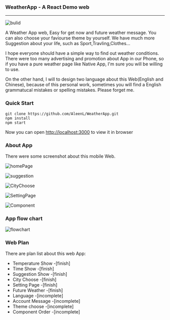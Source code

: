 ### WeatherApp - A React Demo web

------------

![bulid](http://upload-images.jianshu.io/upload_images/3257837-18b619d57467a2dc.png?imageMogr2/auto-orient/strip%7CimageView2/2/w/1240)

A Weather App web, Easy for get now and future weather message. You can also choose your faviourse theme by yourself. We have much more Suggestion about your life, such as Sport,Travling,Clothes... 

I hope everyone should have a simple way to find out weather conditions. There were too many advertising and promotion about App in our Phone, so if you have a pure weather page like Native App, I'm sure you will be willing to use.

On the other hand, I will to design two language about this Web(English and Chinese), because of this personal work, sometimes you will find a English grammatucal mistakes or spelling mistakes. Please forget me.

### Quick Start

```
git clone https://github.com/AleenL/WeatherApp.git
npm install
npm start
```
Now you can open [http://localhost:3000](http://localhost:3000) to view it in browser

### About App

There were some screenshot about this mobile Web.

![homePage](https://upload-images.jianshu.io/upload_images/3257837-9fa337fe006bbe31.png?imageMogr2/auto-orient/strip%7CimageView2/2/w/1240)

![suggestion](https://upload-images.jianshu.io/upload_images/3257837-8510417d3ee61989.png?imageMogr2/auto-orient/strip%7CimageView2/2/w/1240)

![CityChoose](https://upload-images.jianshu.io/upload_images/3257837-08b4548c0836abda.png?imageMogr2/auto-orient/strip%7CimageView2/2/w/1240)

![SettingPage](https://upload-images.jianshu.io/upload_images/3257837-a36dbb39da2ab05e.png?imageMogr2/auto-orient/strip%7CimageView2/2/w/1240)

![Component](https://upload-images.jianshu.io/upload_images/3257837-7afcea5474777405.png?imageMogr2/auto-orient/strip%7CimageView2/2/w/1240)

### App flow chart

![flowchart](http://upload-images.jianshu.io/upload_images/3257837-4377469e1d688faf.png?imageMogr2/auto-orient/strip%7CimageView2/2/w/1240)



### Web Plan
There are plan list about this web App:
 * Temperature Show -[finish]
 * Time Show -[finish]
 * Suggestion Show -[finish]
 * City Choose -[finish]
 * Setting Page -[finish]
 * Future Weather -[finish]
 * Language -[incomplete]
 * Account Message -[incomplete]
 * Theme choose -[incomplete]
 * Component Order -[incomplete]